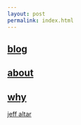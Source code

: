 ```yaml
---
layout: post
permalink: index.html
---
```



## [blog](/posts/ "blog") 



## [about](/about "about") 



## [why](/why "why")



[jeff altar](/bezos "jeff")